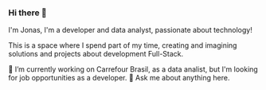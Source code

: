 ### Hi there 👋

I'm Jonas, I'm a developer and data analyst, passionate about technology!

This is a space where I spend part of my time, creating and imagining solutions and projects about development Full-Stack.

🔭 I’m currently working on Carrefour Brasil, as a data analist, but I'm looking for job opportunities as a developer.
💬 Ask me about anything here.
